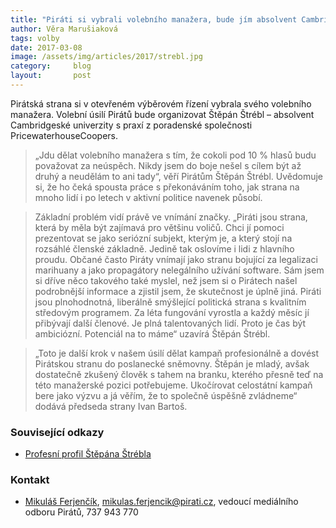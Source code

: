 ```yaml
---
title: "Piráti si vybrali volebního manažera, bude jím absolvent Cambridge Štěpán Štrébl"
author: Věra Marušiaková
tags: volby
date: 2017-03-08
image: /assets/img/articles/2017/strebl.jpg
category:     blog
layout:       post
---
```


Pirátská strana si v otevřeném výběrovém řízení vybrala svého volebního manažera. Volební úsilí Pirátů bude organizovat Štěpán Štrébl – absolvent Cambridgeské univerzity s praxí z poradenské společnosti PricewaterhouseCoopers.

> „Jdu dělat volebního manažera s tím, že cokoli pod 10 % hlasů budu považovat za neúspěch. Nikdy jsem do boje nešel s cílem být až druhý a neudělám to ani tady“, věří Pirátům Štěpán Štrébl. Uvědomuje si, že ho čeká spousta práce s překonáváním toho, jak strana na mnoho lidí i po letech v aktivní politice navenek působí.

> Základní problém vidí právě ve vnímání značky. „Piráti jsou strana, která by měla být zajímavá pro většinu voličů. Chci jí pomoci prezentovat se jako seriózní subjekt, kterým je, a který stojí na rozsáhlé členské základně. Jedině tak oslovíme i lidi z hlavního proudu. Občané často Piráty vnímají jako stranu bojující za legalizaci marihuany a jako propagátory nelegálního užívání software. Sám jsem si dříve něco takového také myslel, než jsem si o Pirátech našel podrobnější informace a zjistil jsem, že skutečnost je úplně jiná. Piráti jsou plnohodnotná, liberálně smýšlející politická strana s kvalitním středovým programem. Za léta fungování vyrostla a každý měsíc jí přibývají další členové. Je plná talentovaných lidí. Proto je čas být ambiciózní. Potenciál na to máme“ uzavírá Štěpán Štrébl.

> „Toto je další krok v našem úsilí dělat kampaň profesionálně a dovést Pirátskou stranu do poslanecké sněmovny. Štěpán je mladý, avšak dostatečně zkušený člověk s tahem na branku, kterého přesně teď na této manažerské pozici potřebujeme. Ukočírovat celostátní kampaň bere jako výzvu a já věřím, že to společně úspěšně zvládneme“ dodává předseda strany Ivan Bartoš.

### Související odkazy

* [Profesní profil Štěpána Štrébla](https://www.linkedin.com/in/strebl/)

### Kontakt

* [Mikuláš Ferjenčík](https://www.pirati.cz/people/mikulas_ferjencik), [mikulas.ferjencik@pirati.cz](mailto:mikulas.ferjencik@pirati.cz), vedoucí mediálního odboru Pirátů, 737 943 770
